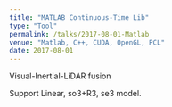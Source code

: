 ```yaml
---
title: "MATLAB Continuous-Time Lib"
type: "Tool"
permalink: /talks/2017-08-01-Matlab
venue: "Matlab, C++, CUDA, OpenGL, PCL"
date: 2017-08-01
---
```


Visual-Inertial-LiDAR fusion

Support Linear, so3+R3, se3 model.

